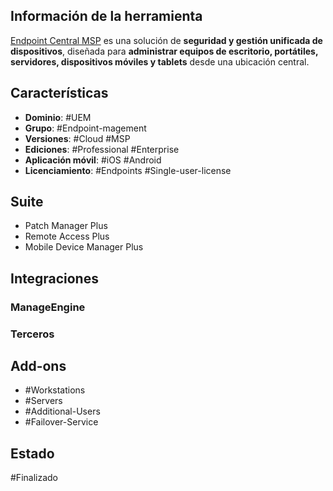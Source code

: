 ## Información de la herramienta

[Endpoint Central MSP](https://www.manageengine.com/products/desktop-central/knowledge-base.html) es una solución de **seguridad y gestión unificada de dispositivos**, diseñada para **administrar equipos de escritorio, portátiles, servidores, dispositivos móviles y tablets** desde una ubicación central.

## Características

+ **Dominio**: #UEM 
+ **Grupo**: #Endpoint-magement
+ **Versiones**: #Cloud  #MSP 
+ **Ediciones**: #Professional #Enterprise
+ **Aplicación móvil**: #iOS #Android 
+ **Licenciamiento**: #Endpoints #Single-user-license 

## Suite
+ Patch Manager Plus
+ Remote Access Plus
+ Mobile Device Manager Plus
## Integraciones

### ManageEngine
### Terceros
## Add-ons

+ #Workstations 
+ #Servers 
+ #Additional-Users 
+ #Failover-Service 
## Estado

#Finalizado 
